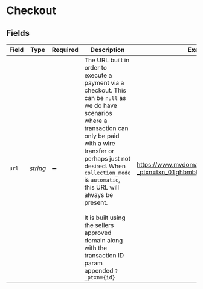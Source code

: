 # Checkout


## Fields

| Field                                                                                                                                                                                                                                                                                                                                                                                       | Type                                                                                                                                                                                                                                                                                                                                                                                        | Required                                                                                                                                                                                                                                                                                                                                                                                    | Description                                                                                                                                                                                                                                                                                                                                                                                 | Example                                                                                                                                                                                                                                                                                                                                                                                     |
| ------------------------------------------------------------------------------------------------------------------------------------------------------------------------------------------------------------------------------------------------------------------------------------------------------------------------------------------------------------------------------------------- | ------------------------------------------------------------------------------------------------------------------------------------------------------------------------------------------------------------------------------------------------------------------------------------------------------------------------------------------------------------------------------------------- | ------------------------------------------------------------------------------------------------------------------------------------------------------------------------------------------------------------------------------------------------------------------------------------------------------------------------------------------------------------------------------------------- | ------------------------------------------------------------------------------------------------------------------------------------------------------------------------------------------------------------------------------------------------------------------------------------------------------------------------------------------------------------------------------------------- | ------------------------------------------------------------------------------------------------------------------------------------------------------------------------------------------------------------------------------------------------------------------------------------------------------------------------------------------------------------------------------------------- |
| `url`                                                                                                                                                                                                                                                                                                                                                                                       | *string*                                                                                                                                                                                                                                                                                                                                                                                    | :heavy_minus_sign:                                                                                                                                                                                                                                                                                                                                                                          | The URL built in order to execute a payment via a checkout. This can be `null` as we do have scenarios where a transaction can only be paid with a wire transfer or perhaps just not desired. When `collection_mode` is `automatic`, this URL will always be present. <br /><br /> It is built using the sellers approved domain along with the transaction ID param appended `?_ptxn={id}` | https://www.mydomain.com/checkout?_ptxn=txn_01ghbmbk59qye598j9zpc047y3                                                                                                                                                                                                                                                                                                                      |